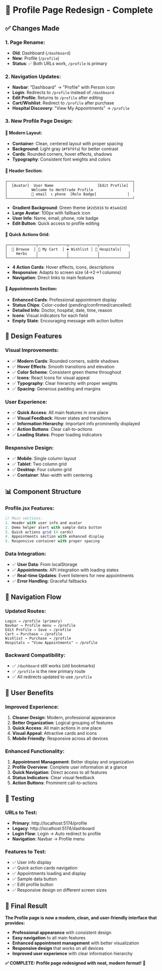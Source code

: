 # 👤 **Profile Page Redesign - Complete**

## ✅ **Changes Made**

### **1. Page Rename**:
- **Old**: Dashboard (`/dashboard`)
- **New**: Profile (`/profile`)
- **Status**: ✅ Both URLs work, `/profile` is primary

### **2. Navigation Updates**:
- **Navbar**: "Dashboard" → "Profile" with Person icon
- **Login**: Redirects to `/profile` instead of `/dashboard`
- **Edit Profile**: Returns to `/profile` after editing
- **Cart/Wishlist**: Redirect to `/profile` after purchase
- **Hospital Discovery**: "View My Appointments" → `/profile`

### **3. New Profile Page Design**:

#### **🎨 Modern Layout**:
- **Container**: Clean, centered layout with proper spacing
- **Background**: Light gray (`#f8f9fa`) for better contrast
- **Cards**: Rounded corners, hover effects, shadows
- **Typography**: Consistent font weights and colors

#### **📱 Header Section**:
```
┌─────────────────────────────────────────────────────────┐
│  [Avatar]  User Name                    [Edit Profile]  │
│           Welcome to HerbTrade Profile                  │
│           📧 email  📞 phone  [Role Badge]              │
└─────────────────────────────────────────────────────────┘
```
- **Gradient Background**: Green theme (`#2d5016` to `#3a4d2d`)
- **Large Avatar**: 100px with fallback icon
- **User Info**: Name, email, phone, role badge
- **Edit Button**: Quick access to profile editing

#### **🎯 Quick Actions Grid**:
```
┌─────────────┬─────────────┬─────────────┬─────────────┐
│  🌿 Browse  │ 🛒 My Cart  │ ❤️ Wishlist │ 🏥 Hospitals│
│    Herbs    │             │             │             │
└─────────────┴─────────────┴─────────────┴─────────────┘
```
- **4 Action Cards**: Hover effects, icons, descriptions
- **Responsive**: Adapts to screen size (4→2→1 columns)
- **Navigation**: Direct links to main features

#### **📅 Appointments Section**:
- **Enhanced Cards**: Professional appointment display
- **Status Chips**: Color-coded (pending/confirmed/cancelled)
- **Detailed Info**: Doctor, hospital, date, time, reason
- **Icons**: Visual indicators for each field
- **Empty State**: Encouraging message with action button

## 🎨 **Design Features**

### **Visual Improvements**:
- ✅ **Modern Cards**: Rounded corners, subtle shadows
- ✅ **Hover Effects**: Smooth transitions and elevation
- ✅ **Color Scheme**: Consistent green theme throughout
- ✅ **Icons**: React Icons for visual appeal
- ✅ **Typography**: Clear hierarchy with proper weights
- ✅ **Spacing**: Generous padding and margins

### **User Experience**:
- ✅ **Quick Access**: All main features in one place
- ✅ **Visual Feedback**: Hover states and transitions
- ✅ **Information Hierarchy**: Important info prominently displayed
- ✅ **Action Buttons**: Clear call-to-actions
- ✅ **Loading States**: Proper loading indicators

### **Responsive Design**:
- ✅ **Mobile**: Single column layout
- ✅ **Tablet**: Two column grid
- ✅ **Desktop**: Four column grid
- ✅ **Container**: Max-width with centering

## 📊 **Component Structure**

### **Profile.jsx Features**:
```javascript
// Main sections:
1. Header with user info and avatar
2. Demo helper alert with sample data button
3. Quick actions grid (4 cards)
4. Appointments section with enhanced display
5. Responsive container with proper spacing
```

### **Data Integration**:
- ✅ **User Data**: From localStorage
- ✅ **Appointments**: API integration with loading states
- ✅ **Real-time Updates**: Event listeners for new appointments
- ✅ **Error Handling**: Graceful fallbacks

## 🔗 **Navigation Flow**

### **Updated Routes**:
```
Login → /profile (primary)
Navbar → Profile menu → /profile
Edit Profile → Save → /profile
Cart → Purchase → /profile
Wishlist → Purchase → /profile
Hospitals → "View Appointments" → /profile
```

### **Backward Compatibility**:
- ✅ `/dashboard` still works (old bookmarks)
- ✅ `/profile` is the new primary route
- ✅ All redirects updated to use `/profile`

## 🎯 **User Benefits**

### **Improved Experience**:
1. **Cleaner Design**: Modern, professional appearance
2. **Better Organization**: Logical grouping of features
3. **Quick Access**: All main actions in one place
4. **Visual Appeal**: Attractive cards and icons
5. **Mobile Friendly**: Responsive across all devices

### **Enhanced Functionality**:
1. **Appointment Management**: Better display and organization
2. **Profile Overview**: Complete user information at a glance
3. **Quick Navigation**: Direct access to all features
4. **Status Indicators**: Clear visual feedback
5. **Action Buttons**: Prominent call-to-actions

## 🚀 **Testing**

### **URLs to Test**:
- **Primary**: http://localhost:5174/profile
- **Legacy**: http://localhost:5174/dashboard
- **Login Flow**: Login → Auto redirect to profile
- **Navigation**: Navbar → Profile menu

### **Features to Test**:
- ✅ User info display
- ✅ Quick action cards navigation
- ✅ Appointments loading and display
- ✅ Sample data button
- ✅ Edit profile button
- ✅ Responsive design on different screen sizes

## 📱 **Final Result**

**The Profile page is now a modern, clean, and user-friendly interface that provides:**
- **Professional appearance** with consistent design
- **Easy navigation** to all main features
- **Enhanced appointment management** with better visualization
- **Responsive design** that works on all devices
- **Improved user experience** with clear information hierarchy

**✅ COMPLETE: Profile page redesigned with neat, modern format!** 🎉